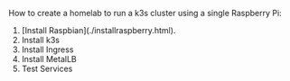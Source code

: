 How to create a homelab to run a k3s cluster using a single Raspberry Pi:

 <ol>
  <li>[Install Raspbian](./installraspberry.html).</li>
  <li>Install k3s</li>
  <li>Install Ingress</li>
  <li>Install MetalLB</li>
  <li>Test Services</li>
</ol> 
